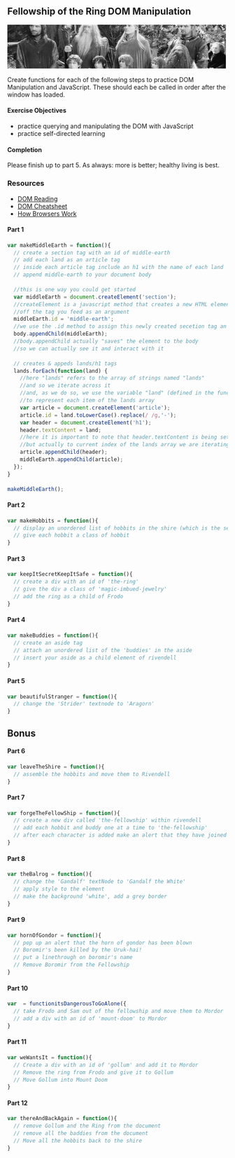 ## Fellowship of the Ring DOM Manipulation

![A gif of the fellowship of the ring](images/theFellowship.gif)

Create functions for each of the following steps to practice DOM Manipulation and JavaScript. These should each be called in order after the window has loaded.

#### Exercise Objectives

- practice querying and manipulating the DOM with JavaScript
- practice self-directed learning

#### Completion

Please finish up to part 5. As always: more is better; healthy living is best.

### Resources

- [DOM Reading](https://developer.mozilla.org/en-US/docs/Web/API/Document_Object_Model)
- [DOM Cheatsheet](http://christianheilmann.com/stuff/JavaScript-DOM-Cheatsheet.pdf)
- [How Browsers Work](http://www.html5rocks.com/en/tutorials/internals/howbrowserswork/)

#### Part 1

```js
var makeMiddleEarth = function(){
  // create a section tag with an id of middle-earth
  // add each land as an article tag
  // inside each article tag include an h1 with the name of each land
  // append middle-earth to your document body

  //this is one way you could get started
  var middleEarth = document.createElement('section');
  //createElement is a javascript method that creates a new HTML element based
  //off the tag you feed as an argument
  middleEarth.id = 'middle-earth';
  //we use the .id method to assign this newly created secetion tag an id
  body.appendChild(middleEarth);
  //body.appendChild actually "saves" the element to the body
  //so we can actually see it and interact with it

  // creates & appeds lands/h1 tags
  lands.forEach(function(land) {
    //here "lands" refers to the array of strings named "lands"
    //and so we iterate across it
    //and, as we do so, we use the variable "land" (defined in the function parameter on line 42)
    //to represent each item of the lands array
    var article = document.createElement('article');
    article.id = land.toLowerCase().replace(/ /g,'-');
    var header = document.createElement('h1');
    header.textContent = land;
    //here it is important to note that header.textContent is being set not to the string "land"
    //but actually to current index of the lands array we are iterating over
    article.appendChild(header);
    middleEarth.appendChild(article);
  });  
}

makeMiddleEarth();
```

#### Part 2
```js
var makeHobbits = function(){
  // display an unordered list of hobbits in the shire (which is the second article tag on the page)
  // give each hobbit a class of hobbit
}
```

#### Part 3
```js
var keepItSecretKeepItSafe = function(){
  // create a div with an id of 'the-ring'
  // give the div a class of 'magic-imbued-jewelry'
  // add the ring as a child of Frodo
}
```

#### Part 4

```js
var makeBuddies = function(){
  // create an aside tag
  // attach an unordered list of the 'buddies' in the aside
  // insert your aside as a child element of rivendell
}
```

#### Part 5

```js
var beautifulStranger = function(){
  // change the 'Strider' textnode to 'Aragorn'
}
```

## Bonus

#### Part 6
```js
var leaveTheShire = function(){
  // assemble the hobbits and move them to Rivendell
}
```

#### Part 7

```js
var forgeTheFellowShip = function(){
  // create a new div called 'the-fellowship' within rivendell
  // add each hobbit and buddy one at a time to 'the-fellowship'
  // after each character is added make an alert that they have joined your party
}
```

#### Part 8

```js
var theBalrog = function(){
  // change the 'Gandalf' textNode to 'Gandalf the White'
  // apply style to the element
  // make the background 'white', add a grey border
}
```

#### Part 9
```js
var hornOfGondor = function(){
  // pop up an alert that the horn of gondor has been blown
  // Boromir's been killed by the Uruk-hai!
  // put a linethrough on boromir's name
  // Remove Boromir from the Fellowship
}
```

#### Part 10
```js
var  = functionitsDangerousToGoAlone({
  // take Frodo and Sam out of the fellowship and move them to Mordor
  // add a div with an id of 'mount-doom' to Mordor
}
```

#### Part 11
```js
var weWantsIt = function(){
  // Create a div with an id of 'gollum' and add it to Mordor
  // Remove the ring from Frodo and give it to Gollum
  // Move Gollum into Mount Doom
}
```

#### Part 12
```js
var thereAndBackAgain = function(){
  // remove Gollum and the Ring from the document
  // remove all the baddies from the document
  // Move all the hobbits back to the shire
}
```
